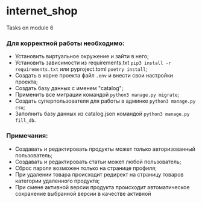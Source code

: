 # internet_shop
Tasks on module 6

<h3>Для корректной работы необходимо:</h3>

- Установить виртуальное окружение и зайти в него;
- Установить зависимости из requirements.txt `pip3 install -r requirements.txt` или pyproject.toml `poetry install`;
- Создать в корне проекта файл `.env` и внести свои настройки проекта;
- Создать базу данных с именем "catalog";
- Применить все миграции командой `python3 manage.py migrate`;
- Создать суперпользователя для работы в админке `python3 manage.py csu`;
- Заполнить базу данных из catalog.json командой `python3 manage.py fill_db`.

<h3>Примечания:</h3>

- Создавать и редактировать продукты может только авторизованный пользователь;
- Создавать и редактировать статьи может любой пользователь;
- Сброс пароля возможен только на странице профиля;
- При удалении товара происходит редирект на страницу товаров категории удаленного продукта;
- При смене активной версии продукта происходит автоматическое сохранение выбранной версии в качестве активной